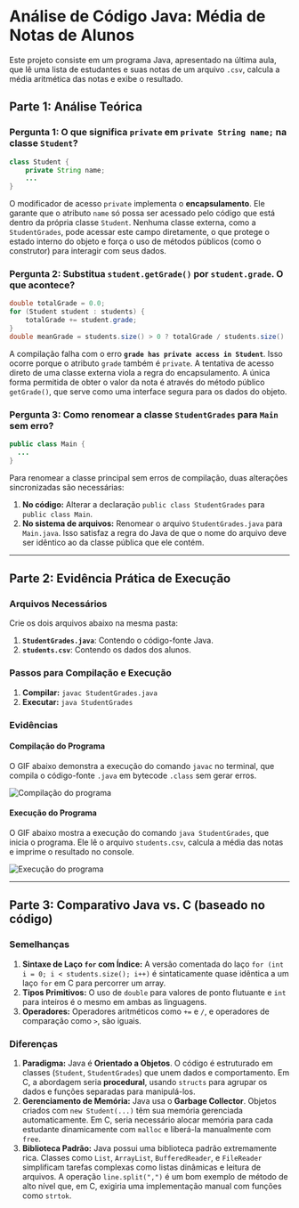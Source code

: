 # Análise de Código Java: Média de Notas de Alunos

Este projeto consiste em um programa Java, apresentado na última aula, que lê uma lista de estudantes e suas notas de um arquivo `.csv`, calcula a média aritmética das notas e exibe o resultado.

## Parte 1: Análise Teórica

### Pergunta 1: O que significa `private` em `private String name;` na classe `Student`?
```Java
class Student {
    private String name;
    ...
}
```

O modificador de acesso `private` implementa o **encapsulamento**. Ele garante que o atributo `name` só possa ser acessado pelo código que está dentro da própria classe `Student`. Nenhuma classe externa, como a `StudentGrades`, pode acessar este campo diretamente, o que protege o estado interno do objeto e força o uso de métodos públicos (como o construtor) para interagir com seus dados.

### Pergunta 2: Substitua `student.getGrade()` por `student.grade`. O que acontece?
```Java
double totalGrade = 0.0;
for (Student student : students) {
    totalGrade += student.grade;
}
double meanGrade = students.size() > 0 ? totalGrade / students.size() : 0.0;
```

A compilação falha com o erro **`grade has private access in Student`**. Isso ocorre porque o atributo `grade` também é `private`. A tentativa de acesso direto de uma classe externa viola a regra do encapsulamento. A única forma permitida de obter o valor da nota é através do método público `getGrade()`, que serve como uma interface segura para os dados do objeto.

### Pergunta 3: Como renomear a classe `StudentGrades` para `Main` sem erro?

```Java
public class Main {
  ...
}
```

Para renomear a classe principal sem erros de compilação, duas alterações sincronizadas são necessárias:
1.  **No código:** Alterar a declaração `public class StudentGrades` para `public class Main`.
2.  **No sistema de arquivos:** Renomear o arquivo `StudentGrades.java` para `Main.java`.
Isso satisfaz a regra do Java de que o nome do arquivo deve ser idêntico ao da classe pública que ele contém.

---

## Parte 2: Evidência Prática de Execução

### Arquivos Necessários
Crie os dois arquivos abaixo na mesma pasta:

1.  **`StudentGrades.java`**: Contendo o código-fonte Java.
2.  **`students.csv`**: Contendo os dados dos alunos.

### Passos para Compilação e Execução
1.  **Compilar:** `javac StudentGrades.java`
2.  **Executar:** `java StudentGrades`

### Evidências

#### Compilação do Programa
O GIF abaixo demonstra a execução do comando `javac` no terminal, que compila o código-fonte `.java` em bytecode `.class` sem gerar erros.

![Compilação do programa](GIF-1.gif)

#### Execução do Programa
O GIF abaixo mostra a execução do comando `java StudentGrades`, que inicia o programa. Ele lê o arquivo `students.csv`, calcula a média das notas e imprime o resultado no console.

![Execução do programa](GIF-2.gif)

---

## Parte 3: Comparativo Java vs. C (baseado no código)

### Semelhanças
1.  **Sintaxe de Laço `for` com Índice:** A versão comentada do laço `for (int i = 0; i < students.size(); i++)` é sintaticamente quase idêntica a um laço `for` em C para percorrer um array.
2.  **Tipos Primitivos:** O uso de `double` para valores de ponto flutuante e `int` para inteiros é o mesmo em ambas as linguagens.
3.  **Operadores:** Operadores aritméticos como `+=` e `/`, e operadores de comparação como `>`, são iguais.

### Diferenças
1.  **Paradigma:** Java é **Orientado a Objetos**. O código é estruturado em classes (`Student`, `StudentGrades`) que unem dados e comportamento. Em C, a abordagem seria **procedural**, usando `structs` para agrupar os dados e funções separadas para manipulá-los.
2.  **Gerenciamento de Memória:** Java usa o **Garbage Collector**. Objetos criados com `new Student(...)` têm sua memória gerenciada automaticamente. Em C, seria necessário alocar memória para cada estudante dinamicamente com `malloc` e liberá-la manualmente com `free`.
3.  **Biblioteca Padrão:** Java possui uma biblioteca padrão extremamente rica. Classes como `List`, `ArrayList`, `BufferedReader`, e `FileReader` simplificam tarefas complexas como listas dinâmicas e leitura de arquivos. A operação `line.split(",")` é um bom exemplo de método de alto nível que, em C, exigiria uma implementação manual com funções como `strtok`.
